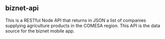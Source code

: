 ## biznet-api
This is a RESTful Node API that returns in JSON a list of companies supplying agriculture products in the COMESA region. This API is the data source for the biznet mobile app. 
